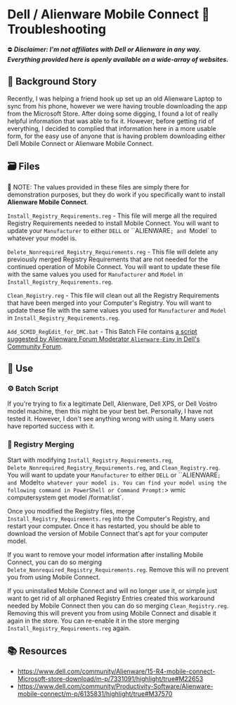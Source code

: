 # Dell / Alienware Mobile Connect 📲 Troubleshooting

⛔ ***Disclaimer: I'm not affiliates with Dell or Alienware in any way. Everything provided here is openly available on a wide-array of websites.***

## 📜 Background Story

Recently, I was helping a friend hook up set up an old Alienware Laptop to sync from his phone, however we were having trouble downloading the app from the Microsoft Store. After doing some digging, I found a lot of really helpful information that was able to fix it. However, before getting rid of everything, I decided to complied that information here in a more usable form, for the easy use of anyone that is having problem downloading either Dell Mobile Connect or Alienware Mobile Connect.

## 🗃 Files

📝 NOTE: The values provided in these files are simply there for demonstration purposes, but they do work if you specifically want to install **Alienware Mobile Connect**.

`Install_Registry_Requirements.reg` - This file will merge all the required Registry Requirements needed to install Mobile Connect. You will want to update your `Manufacturer` to either `DELL` or ``ALIENWARE`; and `Model` to whatever your model is. 

`Delete_Nonrequired_Registry_Requirements.reg` - This file will delete any previously merged Registry Requirements that are not needed for the continued operation of Mobile Connect. You will want to update these file with the same values you used for `Manufacturer` and `Model` in `Install_Registry_Requirements.reg`.

`Clean_Registry.reg` - This file will clean out all the Registry Requirements that have been merged into your Computer's Registry. You will want to update these file with the same values you used for `Manufacturer` and `Model` in `Install_Registry_Requirements.reg`.

`Add_SCMID_RegEdit_for_DMC.bat` - This Batch File contains [a script suggested by Alienware Forum Moderator `Alienware-Eimy` in Dell's Community Forum](https://www.dell.com/community/Alienware/15-R4-mobile-connect-Microsoft-store-download/m-p/7331091/highlight/true#M22653). 

## 🔌 Use

### ⚙ Batch Script
If you're trying to fix a legitimate Dell, Alienware, Dell XPS, or Dell Vostro model machine, then this might be your best bet. Personally, I have not tested it.  However, I don't see anything wrong with using it. Many users have reported success with it.

### 📃 Registry Merging
Start with modifying `Install_Registry_Requirements.reg`, `Delete_Nonrequired_Registry_Requirements.reg`, and `Clean_Registry.reg`. You will want to update your `Manufacturer` to either `DELL` or ``ALIENWARE`; and `Model` to whatever your model is. You can find your model using the following command in PowerShell or Command Prompt: `> wmic computersystem get model /format:list`.

Once you modified the Registry files, merge `Install_Registry_Requirements.reg` into the Computer's Registry, and restart your computer. Once it has restarted, you should be able to download the version of Mobile Connect that's apt for your computer model.

If you want to remove your model information after installing Mobile Connect, you can do so merging `Delete_Nonrequired_Registry_Requirements.reg`. Remove this will no prevent you from using Mobile Connect.

If you uninstalled Mobile Connect and will no longer use it, or simple just want to get rid of all orphaned Registry Entries created this workaround needed by Mobile Connect then you can do so merging  `Clean_Registry.reg`. Removing this will prevent you from using Mobile Connect and disable it again in the store. You can re-enable it in the store merging `Install_Registry_Requirements.reg` again.

## 📚 Resources
- https://www.dell.com/community/Alienware/15-R4-mobile-connect-Microsoft-store-download/m-p/7331091/highlight/true#M22653
- https://www.dell.com/community/Productivity-Software/Alienware-mobile-connect/m-p/6135831/highlight/true#M37570